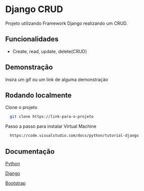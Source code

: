 # Django CRUD

Projeto utilizando Framework Django realizando um CRUD.

## Funcionalidades

- Create, read, update, delete(CRUD)

## Demonstração

Insira um gif ou um link de alguma demonstração

## Rodando localmente

Clone o projeto

```bash
  git clone https://link-para-o-projeto
```

Passo a passo para instalar Virtual Machine

```bash
  https://code.visualstudio.com/docs/python/tutorial-django
```

## Documentação

[Python](https://www.python.org)

[Django](https://www.djangoproject.com)

[Bootstrap](https://getbootstrap.com)
